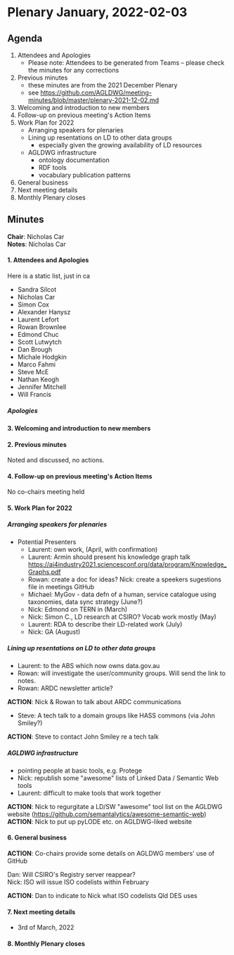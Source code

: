 # Plenary January, 2022-02-03

## Agenda

1. Attendees and Apologies
    * Please note: Attendees to be generated from Teams – please check the minutes for any corrections
2. Previous minutes
    * these minutes are from the 2021 December Plenary
    * see https://github.com/AGLDWG/meeting-minutes/blob/master/plenary-2021-12-02.md
3. Welcoming and introduction to new members
4. Follow-up on previous meeting's Action Items
5. Work Plan for 2022
    * Arranging speakers for plenaries
    * Lining up resentations on LD to other data groups
        * especially given the growing availability of LD resources
    * AGLDWG infrastructure
        * ontology documentation
        * RDF tools
        * vocabulary publication patterns
7. General business 
8. Next meeting details
9. Monthly Plenary closes

## Minutes

**Chair**: Nicholas Car  
**Notes**: Nicholas Car

#### 1. Attendees and Apologies

Here is a static list, just in ca
   * Sandra Silcot
   * Nicholas Car
   * Simon Cox
   * Alexander Hanysz
   * Laurent Lefort
   * Rowan Brownlee
   * Edmond Chuc
   * Scott Lutwytch
   * Dan Brough
   * Michale Hodgkin
   * Marco Fahmi
   * Steve McE
   * Nathan Keogh
   * Jennifer Mitchell
   * Will Francis
    
##### Apologies

#### 3. Welcoming and introduction to new members 
    
#### 2. Previous minutes

Noted and discussed, no actions.

#### 4. Follow-up on previous meeting's Action Items

No co-chairs meeting held

#### 5. Work Plan for 2022

##### Arranging speakers for plenaries

* Potential Presenters
    * Laurent: own work, (April, with confirmation)
    * Laurent: Armin should present his knowledge graph talk https://ai4industry2021.sciencesconf.org/data/program/Knowledge_Graphs.pdf
    * Rowan: create a doc for ideas? Nick: create a speekers sugestions file in meetings GitHub
    * Michael: MyGov - data defn of a human, service catalogue using taxonomies, data sync strategy (June?)
    * Nick: Edmond on TERN in (March)
    * Nick: Simon C., LD research at CSIRO? Vocab work mostly (May)
    * Laurent: RDA to describe their LD-related work (July)
    * Nick: GA (August)

##### Lining up resentations on LD to other data groups

* Laurent: to the ABS which now owns data.gov.au
* Rowan: will investigate the user/community groups. Will send the link to notes.
* Rowan: ARDC newsletter article?

**ACTION**: Nick & Rowan to talk about ARDC communications

* Steve: A tech talk to a domain groups like HASS commons (via John Smiley?)

**ACTION**: Steve to contact John Smiley re a tech talk

##### AGLDWG infrastructure

* pointing people at basic tools, e.g. Protege
* Nick: republish some "awesome" lists of Linked Data / Semantic Web tools
* Laurent: difficult to make tools that work together

**ACTION**: Nick to regurgitate a LD/SW "awesome" tool list on the AGLDWG website (https://github.com/semantalytics/awesome-semantic-web)
**ACTION**: Nick to put up pyLODE etc. on AGLDWG-liked website

#### 6. General business 

**ACTION**: Co-chairs provide some details on AGLDWG members' use of GitHub

Dan: Will CSIRO's Registry server reappear?  
Nick: ISO will issue ISO codelists within February  

**ACTION**: Dan to indicate to Nick what ISO codelists Qld DES uses

#### 7. Next meeting details

* 3rd of March, 2022

#### 8. Monthly Plenary closes
